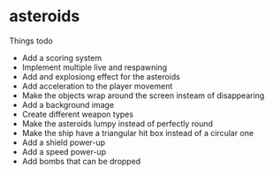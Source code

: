 # asteroids

Things todo
* Add a scoring system
* Implement multiple live and respawning
* Add and explosiong effect for the asteroids
* Add acceleration to the player movement
* Make the objects wrap around the screen insteam of disappearing
* Add a background image
* Create different weapon types
* Make the asteroids lumpy instead of perfectly round
* Make the ship have a triangular hit box instead of a circular one
* Add a shield power-up
* Add a speed power-up
* Add bombs that can be dropped 